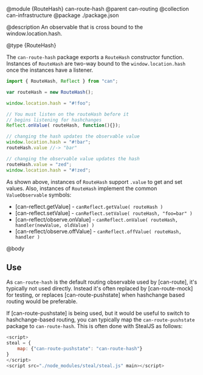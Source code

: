 @module {RouteHash} can-route-hash
@parent can-routing
@collection can-infrastructure
@package ./package.json

@description An observable that is cross bound to the window.location.hash.

@type {RouteHash}

The `can-route-hash` package exports a `RouteHash` constructor function.  Instances of
`RouteHash` are two-way bound to the `window.location.hash` once the instances have a listener.

```js
import { RouteHash, Reflect } from "can";

var routeHash = new RouteHash();

window.location.hash = "#!foo";

// You must listen on the routeHash before it
// begins listening for hashchanges
Reflect.onValue( routeHash, function(){});

// changing the hash updates the observable value
window.location.hash = "#!bar";
routeHash.value //-> "bar"

// changing the observable value updates the hash
routeHash.value = "zed";
window.location.hash = "#!zed";
```

As shown above, instances of `RouteHash` support `.value` to get and set values. Also,
instances of `RouteHash` implement the common  `ValueObservable` symbols:

- [can-reflect.getValue] - `canReflect.getValue( routeHash )`
- [can-reflect.setValue] - `canReflect.setValue( routeHash, "foo=bar" )`
- [can-reflect/observe.onValue] - `canReflect.onValue( routeHash, handler(newValue, oldValue) )`
- [can-reflect/observe.offValue] - `canReflect.offValue( routeHash, handler )`


@body


## Use

As `can-route-hash` is the default routing observable used by [can-route], it's typically not
used directly. Instead it's often replaced by [can-route-mock] for testing, or replaces
[can-route-pushstate] when hashchange based routing would be preferable.

If [can-route-pushstate] is being used, but it would be useful to switch to hashchange-based routing, you can
typically map the `can-route-pushstate` package to `can-route-hash`. This is often done with StealJS as follows:

```js
<script>
steal = {
    map: {"can-route-pushstate": "can-route-hash"}
}
</script>
<script src="./node_modules/steal/steal.js" main></script>
```
